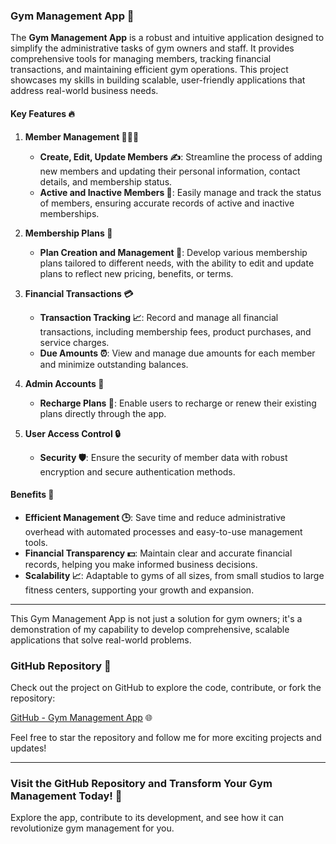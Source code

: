 ### Gym Management App 💪

The **Gym Management App** is a robust and intuitive application designed to simplify the administrative tasks of gym owners and staff. It provides comprehensive tools for managing members, tracking financial transactions, and maintaining efficient gym operations. This project showcases my skills in building scalable, user-friendly applications that address real-world business needs.

#### Key Features 🔥

1. **Member Management 🧑‍🤝‍🧑**
   - **Create, Edit, Update Members ✍️**: Streamline the process of adding new members and updating their personal information, contact details, and membership status.
   - **Active and Inactive Members 🔄**: Easily manage and track the status of members, ensuring accurate records of active and inactive memberships.

2. **Membership Plans 📅**
   - **Plan Creation and Management 📜**: Develop various membership plans tailored to different needs, with the ability to edit and update plans to reflect new pricing, benefits, or terms.

3. **Financial Transactions 💳**
   - **Transaction Tracking 📈**: Record and manage all financial transactions, including membership fees, product purchases, and service charges.
   - **Due Amounts ⏰**: View and manage due amounts for each member and minimize outstanding balances.

4. **Admin Accounts 💼**
   - **Recharge Plans 🔄**: Enable users to recharge or renew their existing plans directly through the app.

5. **User Access Control 🔒**
   - **Security 🛡️**: Ensure the security of member data with robust encryption and secure authentication methods.

#### Benefits 🌟

- **Efficient Management 🕒**: Save time and reduce administrative overhead with automated processes and easy-to-use management tools.
- **Financial Transparency 💵**: Maintain clear and accurate financial records, helping you make informed business decisions.
- **Scalability 📈**: Adaptable to gyms of all sizes, from small studios to large fitness centers, supporting your growth and expansion.

---

This Gym Management App is not just a solution for gym owners; it's a demonstration of my capability to develop comprehensive, scalable applications that solve real-world problems.

### GitHub Repository 📂

Check out the project on GitHub to explore the code, contribute, or fork the repository:

[GitHub - Gym Management App](https://github.com/arangi0072/Gym-Management-App) 🌐

Feel free to star the repository and follow me for more exciting projects and updates!

---

### Visit the GitHub Repository and Transform Your Gym Management Today! 💪

Explore the app, contribute to its development, and see how it can revolutionize gym management for you.
